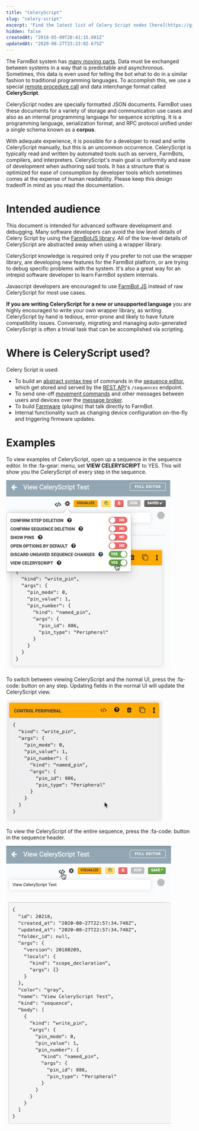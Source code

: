 ```yaml
---
title: "CeleryScript"
slug: "celery-script"
excerpt: "Find the latest list of Celery Script nodes [here](https://github.com/FarmBot/farmbot-js/blob/master/dist/corpus.d.ts)"
hidden: false
createdAt: "2018-05-09T20:41:15.081Z"
updatedAt: "2020-08-27T23:23:02.675Z"
---
```

The FarmBot system has [many moving parts](doc:high-level-overview). Data must be exchanged between systems in a way that is predictable and asynchronous. Sometimes, this data is even used for telling the bot what to do in a similar fashion to traditional programming languages. To accomplish this, we use a special [remote procedure call](https://en.wikipedia.org/wiki/Remote_procedure_call) and data interchange format called **CeleryScript**.

CeleryScript nodes are specially formatted JSON documents. FarmBot uses these documents for a variety of storage and communication use cases and also as an internal programming language for sequence scripting. It is a programming language, serialization format, and RPC protocol unified under a single schema known as a **corpus**.

With adequate experience, it is possible for a developer to read and write CeleryScript manually, but this is an uncommon occurrence. CeleryScript is typically read and written by automated tools such as servers, FarmBots, compilers, and interpreters. CeleryScript's main goal is uniformity and ease of development when authoring said tools. It has a structure that is optimized for ease of consumption by developer tools which sometimes comes at the expense of human readability. Please keep this design tradeoff in mind as you read the documentation.

# Intended audience

This document is intended for advanced software development and debugging. Many software developers can avoid the low level details of Celery Script by using the [FarmBotJS library](https://github.com/FarmBot/farmbot-js). All of the low-level details of CeleryScript are abstracted away when using a wrapper library.

CeleryScript knowledge is required only if you prefer to not use the wrapper library, are developing new features for the FarmBot platform, or are trying to debug specific problems with the system. It's also a great way for an intrepid software developer to learn FarmBot system internals.

Javascript developers are encouraged to use [FarmBot JS](doc:farmbot-js) instead of raw CeleryScript for most use cases.

**If you are writing CeleryScript for a new or unsupported language** you are highly encouraged to write your own wrapper library, as writing CeleryScript by hand is tedious, error-prone and likely to have future compatibility issues. Conversely, migrating and managing auto-generated CeleryScript is often a trivial task that can be accomplished via scripting.

# Where is CeleryScript used?

Celery Script is used:

 * To build an [abstract syntax tree](https://astexplorer.net) of commands in the [sequence editor](https://software.farm.bot/docs/sequences), which get stored and served by the [REST API](doc:rest-api)'s `/sequences` endpoint.
 * To send one-off [movement commands](https://software.farm.bot/docs/controls) and other messages between users and devices over the [message broker](doc:message-broker).
 * To build [Farmware](doc:farmware) (plugins) that talk directly to FarmBot.
 * Internal functionality such as changing device configuration on-the-fly and triggering firmware updates.

# Examples

To view examples of CeleryScript, open up a sequence in the sequence editor. In the :fa-gear: menu, set **VIEW CELERYSCRIPT** to <span class="fb-peripheral-on">YES</span>. This will show you the CeleryScript of every step in the sequence.

![Screen Shot 2020-08-27 at 3.57.51 PM.png](/images/Screen_Shot_2020-08-27_at_3.57.51_PM.png)

To switch between viewing CeleryScript and the normal UI, press the :fa-code: button on any step. Updating fields in the normal UI will update the CeleryScript view.

![Toogle CS view.gif](/images/Toogle_CS_view.gif)

To view the CeleryScript of the entire sequence, press the :fa-code: button in the sequence header.

![Screen Shot 2020-08-27 at 4.15.31 PM.png](/images/Screen_Shot_2020-08-27_at_4.15.31_PM.png)


